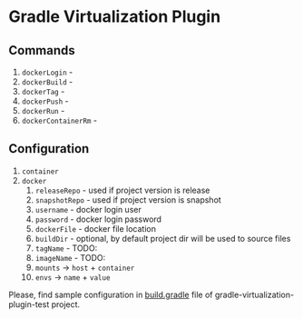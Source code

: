 # Gradle Virtualization Plugin

## Commands

1. `dockerLogin` -
1. `dockerBuild` -
1. `dockerTag` -
1. `dockerPush` -
1. `dockerRun` -
1. `dockerContainerRm` -

## Configuration

1. `container`
1. `docker`
    1. `releaseRepo` - used if project version is release
    1. `snapshotRepo` - used if project version is snapshot
    1. `username` - docker login user
    1. `password` - docker login password
    1. `dockerFile` - docker file location
    1. `buildDir` - optional, by default project dir will be used to source files
    1. `tagName` - TODO:
    1. `imageName` - TODO:
    1. `mounts` -> `host` + `container`
    1. `envs` -> `name` + `value`

Please, find sample configuration in [build.gradle](gradle-virtualization-plugin-test/build.gradle#L31-L57) file of gradle-virtualization-plugin-test project.
